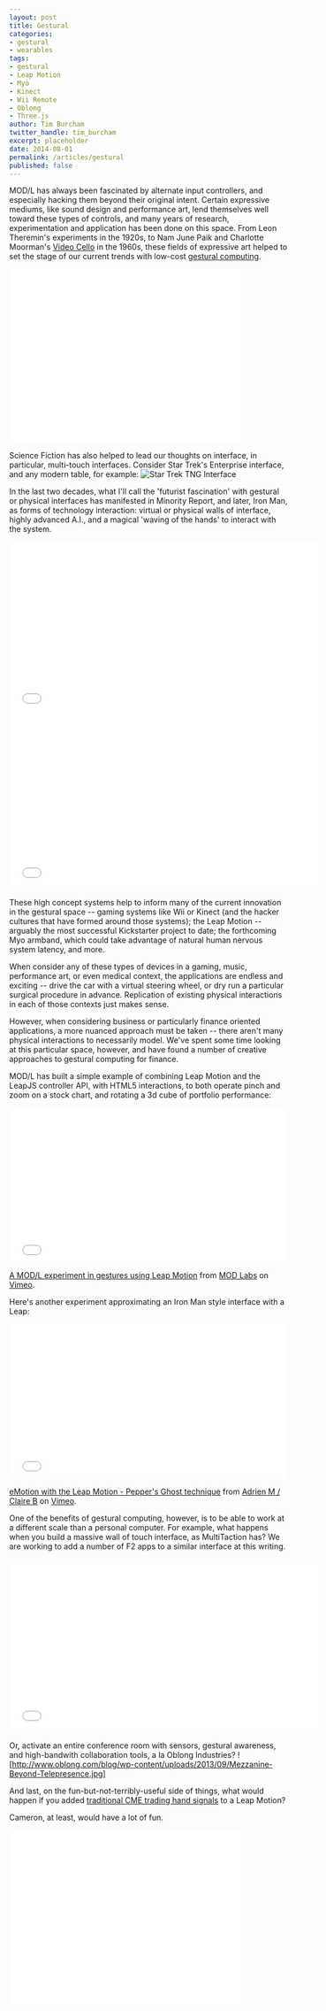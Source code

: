 ```yaml
---
layout: post
title: Gestural
categories: 
- gestural
- wearables
tags: 
- gestural
- Leap Motion
- Myo
- Kinect
- Wii Remote
- Oblong
- Three.js
author: Tim Burcham
twitter_handle: tim_burcham
excerpt: placeholder
date: 2014-08-01
permalink: /articles/gestural
published: false
---
```


MOD/L has always been fascinated by alternate input controllers, and especially hacking them beyond their original intent. Certain expressive mediums, like sound design and performance art, lend themselves well toward these types of controls, and many years of research, experimentation and application has been done on this space.  From Leon Theremin's experiments in the 1920s, to Nam June Paik and Charlotte Moorman's [Video Cello](https://www.youtube.com/watch?v=-9lnbIGHzUM) in the 1960s, these fields of expressive art helped to set the stage of our current trends with low-cost [gestural computing](http://en.wikipedia.org/wiki/Gesture_recognition).

<iframe width="420" height="315" src="//www.youtube.com/embed/w5qf9O6c20o" frameborder="0" allowfullscreen></iframe>

Science Fiction has also helped to lead our thoughts on interface, in particular, multi-touch interfaces.  Consider Star Trek's Enterprise interface, and any modern table, for example:
![Star Trek TNG Interface](http://www.popularmechanics.com/cm/popularmechanics/images/Xs/ways-tng-would-be-different-02-0103-lgn.jpg)

In the last two decades, what I'll call the 'futurist fascination' with gestural or physical interfaces has manifested in Minority Report, and later, Iron Man, as forms of technology interaction: virtual or physical walls of interface, highly advanced A.I., and a magical 'waving of the hands' to interact with the system.

<iframe width="560" height="315" src="//www.youtube.com/embed/8deYjcgVgm8" frameborder="0" allowfullscreen></iframe>

<iframe width="560" height="315" src="//www.youtube.com/embed/e-jN8UgMGrs" frameborder="0" allowfullscreen></iframe>

These high concept systems help to inform many of the current innovation in the gestural space -- gaming systems like Wii or Kinect (and the hacker cultures that have formed around those systems); the Leap Motion -- arguably the most successful Kickstarter project to date; the forthcoming Myo armband, which could take advantage of natural human nervous system latency, and more.

When consider any of these types of devices in a gaming, music, performance art, or even medical context, the applications are endless and exciting -- drive the car with a virtual steering wheel, or dry run a particular surgical procedure in advance.  Replication of existing physical interactions in each of those contexts just makes sense.

However, when considering business or particularly finance oriented applications, a more nuanced approach must be taken -- there aren't many physical interactions to necessarily model.  We've spent some time looking at this particular space, however, and have found a number of creative approaches to gestural computing for finance.

MOD/L has built a simple example of combining Leap Motion and the LeapJS controller API, with HTML5 interactions, to both operate pinch and zoom on a stock chart, and rotating a 3d cube of portfolio performance:

<iframe src="//player.vimeo.com/video/100161138" width="500" height="281" frameborder="0" webkitallowfullscreen mozallowfullscreen allowfullscreen></iframe> <p><a href="http://vimeo.com/100161138">A MOD/L experiment in gestures using Leap Motion</a> from <a href="http://vimeo.com/modlabs">MOD Labs</a> on <a href="https://vimeo.com">Vimeo</a>.</p>

Here's another experiment approximating an Iron Man style interface with a Leap:

<iframe src="//player.vimeo.com/video/71216887" width="500" height="281" frameborder="0" webkitallowfullscreen mozallowfullscreen allowfullscreen></iframe> <p><a href="http://vimeo.com/71216887">eMotion with the Leap Motion - Pepper's Ghost technique</a> from <a href="http://vimeo.com/amcb">Adrien M / Claire B</a> on <a href="https://vimeo.com">Vimeo</a>.</p>

One of the benefits of gestural computing, however, is to be able to work at a different scale than a personal computer. For example, what happens when you build a massive wall of touch interface, as MultiTaction has? We are working to add a number of F2 apps to a similar interface at this writing.

<iframe width="560" height="315" src="//www.youtube.com/embed/ZwVtfV7Y9yU" frameborder="0" allowfullscreen></iframe>

Or, activate an entire conference room with sensors, gestural awareness, and high-bandwith collaboration tools, a la Oblong Industries?
![http://www.oblong.com/blog/wp-content/uploads/2013/09/Mezzanine-Beyond-Telepresence.jpg]

And last, on the fun-but-not-terribly-useful side of things, what would happen if you added [traditional CME trading hand signals](http://www.cmegroup.com/education/open-outcry-futures-trading-hand-signals.html) to a Leap Motion? 

Cameron, at least, would have a lot of fun.
<iframe width="420" height="315" src="//www.youtube.com/embed/6yguPLkPh0A" frameborder="0" allowfullscreen></iframe>